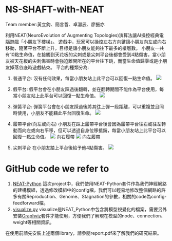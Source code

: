 # NS-SHAFT-with-NEAT
Team member:黃立鈞、簡言哲、卓灝辰、廖振亦

利用NEAT(NeuroEvolution of Augmenting Topologies)演算法讓AI操控經典電腦遊戲「小朋友下樓梯」。
遊戲中，玩家可以操控左右方向鍵讓小朋友向左或向右移動，隨著平台不斷上升，目標是讓小朋友能夠往下最多的樓層數。
小朋友一共有10點生命值，在接觸到天花板的尖刺或是尖刺平台後都會受到4點傷害，當小朋友被天花板的尖刺傷害時會強迫離開所在的平台往下跳，而當生命值歸零或是小朋友掉落谷底時遊戲結束。
平台的種類分為:
1. 普通平台:
沒有任何效果，每當小朋友站上此平台可以回復一點生命值。
![](https://i.imgur.com/GrQFB9N.png)
2. 假平台:
假平台會在小朋友踩過後翻轉，並在翻轉期間不能作為平台使用，每當小朋友站上此平台可以回復一點生命值。
![](https://i.imgur.com/MIvhxAe.png)
3. 彈簧平台:
彈簧平台會在小朋友踩過後將其往上彈一段距離，可以重複並且同時使用，小朋友不能藉此平台回復生命。
![](https://i.imgur.com/HlHWpE9.png)

4. 履帶平台(向左或向右)
小朋友在踩上履帶平台後會因為履帶平台往右或往左轉動而向左或向右平移，但可以透過自身位移抵銷，每當小朋友站上此平台可以回復一點生命值。
![](https://i.imgur.com/m9nisUu.png) 
向右履帶
![](https://i.imgur.com/0HWEyut.png)
向左履帶
5. 尖刺平台
在小朋友踏上平台後給予他4點傷害。
![](https://i.imgur.com/prNjzT5.png)

# GitHub code we refer to 
1. [NEAT-Python](https://github.com/CodeReclaimers/neat-python/blob/master/docs/index.rst)
這次project中，我們使用NEAT-Python套件作為我們神經網路的建構模組，透過修改模組中的config檔，我們可以輕易地修改整個網路的許多有關Reproduction、Genome、Stagnation的參數，相關的code為config-feedforward檔。
2. [visualize.py](https://github.com/CodeReclaimers/neat-python/blob/master/examples/xor/visualize.py?fbclid=IwAR2UfJ_GkPcvN0Hen4RpTXbQbcZD_YSSh7mSYZ66Z1cAsatyfJbUycOnkLg)
visualize是NEAT_Python中包含將模型視覺化的檔案，需要另外安裝[Graphviz](https://graphviz.org/)套件才能使用，方便我們了解現在模型的node、connection、weight等相關資訊。

在使用前請先安裝上述兩個library，請參閱report.pdf來了解我們的研究結果。
